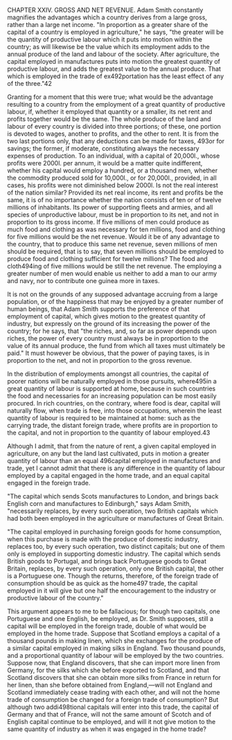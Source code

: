 CHAPTER XXIV. GROSS AND NET REVENUE.
Adam Smith constantly magnifies the advantages which a country derives from a large gross, rather than a large net income. "In proportion as a greater share of the capital of a country is employed in agriculture," he says, "the greater will be the quantity of productive labour which it puts into motion within the country; as will likewise be the value which its employment adds to the annual produce of the land and labour of the society. After agriculture, the capital employed in manufactures puts into motion the greatest quantity of productive labour, and adds the greatest value to the annual produce. That which is employed in the trade of ex492portation has the least effect of any of the three."42

Granting for a moment that this were true; what would be the advantage resulting to a country from the employment of a great quantity of productive labour, if, whether it employed that quantity or a smaller, its net rent and profits together would be the same. The whole produce of the land and labour of every country is divided into three portions; of these, one portion is devoted to wages, another to profits, and the other to rent. It is from the two last portions only, that any deductions can be made for taxes, 493or for savings; the former, if moderate, constituting always the necessary expenses of production. To an individual, with a capital of 20,000l., whose profits were 2000l. per annum, it would be a matter quite indifferent, whether his capital would employ a hundred, or a thousand men, whether the commodity produced sold for 10,000l., or for 20,000l., provided, in all cases, his profits were not diminished below 2000l. Is not the real interest of the nation similar? Provided its net real income, its rent and profits be the same, it is of no importance whether the nation consists of ten or of twelve millions of inhabitants. Its power of supporting fleets and armies, and all species of unproductive labour, must be in proportion to its net, and not in proportion to its gross income. If five millions of men could produce as much food and clothing as was necessary for ten millions, food and clothing for five millions would be the net revenue. Would it be of any advantage to the country, that to produce this same net revenue, seven millions of men should be required, that is to say, that seven millions should be employed to produce food and clothing sufficient for twelve millions? The food and cloth494ing of five millions would be still the net revenue. The employing a greater number of men would enable us neither to add a man to our army and navy, nor to contribute one guinea more in taxes.

It is not on the grounds of any supposed advantage accruing from a large population, or of the happiness that may be enjoyed by a greater number of human beings, that Adam Smith supports the preference of that employment of capital, which gives motion to the greatest quantity of industry, but expressly on the ground of its increasing the power of the country; for he says, that "the riches, and, so far as power depends upon riches, the power of every country must always be in proportion to the value of its annual produce, the fund from which all taxes must ultimately be paid." It must however be obvious, that the power of paying taxes, is in proportion to the net, and not in proportion to the gross revenue.

In the distribution of employments amongst all countries, the capital of poorer nations will be naturally employed in those pursuits, where495in a great quantity of labour is supported at home, because in such countries the food and necessaries for an increasing population can be most easily procured. In rich countries, on the contrary, where food is dear, capital will naturally flow, when trade is free, into those occupations, wherein the least quantity of labour is required to be maintained at home: such as the carrying trade, the distant foreign trade, where profits are in proportion to the capital, and not in proportion to the quantity of labour employed.43

Although I admit, that from the nature of rent, a given capital employed in agriculture, on any but the land last cultivated, puts in motion a greater quantity of labour than an equal 496capital employed in manufactures and trade, yet I cannot admit that there is any difference in the quantity of labour employed by a capital engaged in the home trade, and an equal capital engaged in the foreign trade.

"The capital which sends Scots manufactures to London, and brings back English corn and manufactures to Edinburgh," says Adam Smith, "necessarily replaces, by every such operation, two British capitals which had both been employed in the agriculture or manufactures of Great Britain.

"The capital employed in purchasing foreign goods for home consumption, when this purchase is made with the produce of domestic industry, replaces too, by every such operation, two distinct capitals; but one of them only is employed in supporting domestic industry. The capital which sends British goods to Portugal, and brings back Portuguese goods to Great Britain, replaces, by every such operation, only one British capital, the other is a Portuguese one. Though the returns, therefore, of the foreign trade of consumption should be as quick as the home497 trade, the capital employed in it will give but one half the encouragement to the industry or productive labour of the country."

This argument appears to me to be fallacious; for though two capitals, one Portuguese and one English, be employed, as Dr. Smith supposes, still a capital will be employed in the foreign trade, double of what would be employed in the home trade. Suppose that Scotland employs a capital of a thousand pounds in making linen, which she exchanges for the produce of a similar capital employed in making silks in England. Two thousand pounds, and a proportional quantity of labour will be employed by the two countries. Suppose now, that England discovers, that she can import more linen from Germany, for the silks which she before exported to Scotland, and that Scotland discovers that she can obtain more silks from France in return for her linen, than she before obtained from England,—will not England and Scotland immediately cease trading with each other, and will not the home trade of consumption be changed for a foreign trade of consumption? But although two addi498tional capitals will enter into this trade, the capital of Germany and that of France, will not the same amount of Scotch and of English capital continue to be employed, and will it not give motion to the same quantity of industry as when it was engaged in the home trade?




